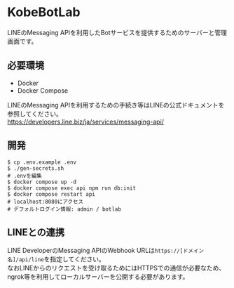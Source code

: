 # KobeBotLab
LINEのMessaging APIを利用したBotサービスを提供するためのサーバーと管理画面です。

## 必要環境
- Docker
- Docker Compose

LINEのMessaging APIを利用するための手続き等はLINEの公式ドキュメントを参照してください。  
https://developers.line.biz/ja/services/messaging-api/

## 開発

```shell
$ cp .env.example .env
$ ./gen-secrets.sh
# .envを編集
$ docker compose up -d
$ docker compose exec api npm run db:init
$ docker compose restart api
# localhost:8080にアクセス
# デフォルトログイン情報: admin / botlab
```

## LINEとの連携
LINE DeveloperのMessaging APIのWebhook URLは`https://[ドメイン名]/api/line`を指定してください。  
なおLINEからのリクエストを受け取るためにはHTTPSでの通信が必要なため、ngrok等を利用してローカルサーバーを公開する必要があります。
